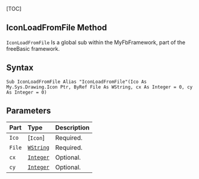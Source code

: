 [TOC]
## IconLoadFromFile Method

`IconLoadFromFile` Is a global sub within the MyFbFramework, part of the freeBasic framework.
## Syntax

```freeBasic
Sub IconLoadFromFile Alias "IconLoadFromFile"(Ico As My.Sys.Drawing.Icon Ptr, ByRef File As WString, cx As Integer = 0, cy As Integer = 0)
```

## Parameters

|Part|Type|Description|
| :------------ | :------------ | :------------ |
|`Ico`|[`Icon`]|Required.|
|`File`|[`WString`]("https://www.freebasic.net/wiki/KeyPgWString")|Required.|
|`cx`|[`Integer`]("https://www.freebasic.net/wiki/KeyPgInteger")|Optional.|
|`cy`|[`Integer`]("https://www.freebasic.net/wiki/KeyPgInteger")|Optional.|
